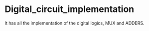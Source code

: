 # Digital_circuit_implementation
It has all the implementation of the digital logics, MUX and ADDERS.
